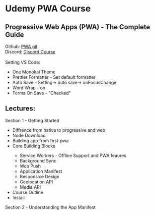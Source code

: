 <h1> Udemy PWA Course </h1>
<h2> Progressive Web Apps (PWA) - The Complete Guide </h2>

<span>
Github:
<a href="https://github.com/vinipachecov/pwa-maximillian"> PWA git </a>
</span>
<span>
<br>
Discord:
<a href="https://academind.com/community/">Discord Course </a>  
</span>

<br>
<br>
<span>
Setting VS Code:
<ul>
  <li>One Monokai Theme</li> 
  <li>Prettier Formatter - Set default formatter</li>
  <li>Auto Save - Setting-> auto save-> onFocusChange</li>
  <li>Word Wrap - on</li>
  <li>Forma On Save - "Checked"</li>
</ul>
</span>

<h2>Lectures: </h2>

Section 1 - Getting Started

<ul>
  <li>Diffrence from native to progressive and web</li>
  <li>Node Download</li>
  <li>Building app from first-pwa</li>
  <li>Core Building Blocks</li>
    <ul>
      <li>Service Workers - Offline Support and PWA feaures</li>
      <li>Background Sync</li>
      <li>Web Push</li>
      <li>Application Manifest</li>
      <li>Responsice Design</li>
      <li>Geolocation API</li>
      <li>Media API</li>
    </ul>
  </li>
  <li>Course Outline</li>
  <li>Install</li>
</ul>

Section 2 - Understanding the App Manifest

<ul>
</ul>
